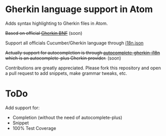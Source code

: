 # Gherkin language support in Atom

Adds syntax highlighting to Gherkin files in Atom.

~~Based on official [Gherkin BNF](https://github.com/cucumber/gherkin/wiki/BNF)~~ (soon)

Support all officials Cucumber/Gherkin language through [i18n.json](https://github.com/cucumber/gherkin/blob/master/lib/gherkin/i18n.json)

~~Actually support for autocompletion is through [autocomplete-gherkin-i18n](https://github.com/mackoj/autocomplete-gherkin-i18n) which is an autocomplete-plus Gherkin provider.~~ (soon)

Contributions are greatly appreciated. Please fork this repository and open a
pull request to add snippets, make grammar tweaks, etc.

<!-- ![Capture #1](https://f.cloud.github.com/assets/69169/2290250/c35d867a-a017-11e3-86be-cd7c5bf3ff9b.gif)
![Capture #2](https://f.cloud.github.com/assets/69169/2290250/c35d867a-a017-11e3-86be-cd7c5bf3ff9b.gif)
![Capture #3](https://f.cloud.github.com/assets/69169/2290250/c35d867a-a017-11e3-86be-cd7c5bf3ff9b.gif)
![Capture #4](https://f.cloud.github.com/assets/69169/2290250/c35d867a-a017-11e3-86be-cd7c5bf3ff9b.gif)
![Capture #5](https://f.cloud.github.com/assets/69169/2290250/c35d867a-a017-11e3-86be-cd7c5bf3ff9b.gif) -->

# ToDo

Add support for:
* Completion (without the need of autocomplete-plus)
* Snippet
* 100% Test Coverage
